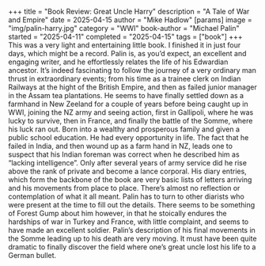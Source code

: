 +++
title = "Book Review: Great Uncle Harry"
description = "A Tale of War and Empire"
date = 2025-04-15
author = "Mike Hadlow"
[params]
    image = "img/palin-harry.jpg"
    category = "WWI"
    book-author = "Michael Palin"
    started = "2025-04-11"
    completed = "2025-04-15"
    tags = ["book"]
+++
This was a very light and entertaining little book. I finished it in just four days, which might be a record. Palin is, as you’d expect, an excellent and engaging writer, and he effortlessly relates the life of his Edwardian ancestor. It’s indeed fascinating to follow the journey of a very ordinary man thrust in extraordinary events; from his time as a trainee clerk on Indian Railways at the hight of the British Empire, and then as failed junior manager in the Assam tea plantations. He seems to have finally settled down as a farmhand in New Zeeland for a couple of years before being caught up in WWI, joining the NZ army and seeing action, first in Gallipoli, where he was lucky to survive, then in France, and finally the battle of the Somme, where his luck ran out. Born into a wealthy and prosperous family and given a public school education. He had every opportunity in life. The fact that he failed in India, and then wound up as a farm hand in NZ, leads one to suspect that his Indian foreman was correct when he described him as “lacking intelligence”. Only after several years of army service did he rise above the rank of private and become a lance corporal. His diary entries, which form the backbone of the book are very basic lists of letters arriving and his movements from place to place. There’s almost no reflection or contemplation of what it all meant. Palin has to turn to other diarists who were present at the time to fill out the details. There seems to be something of Forest Gump about him however, in that he stoically endures the hardships of war in Turkey and France, with little complaint, and seems to have made an excellent soldier. Palin’s description of his final movements in the Somme leading up to his death are very moving. It must have been quite dramatic to finally discover the field where one’s great uncle lost his life to a German bullet.
